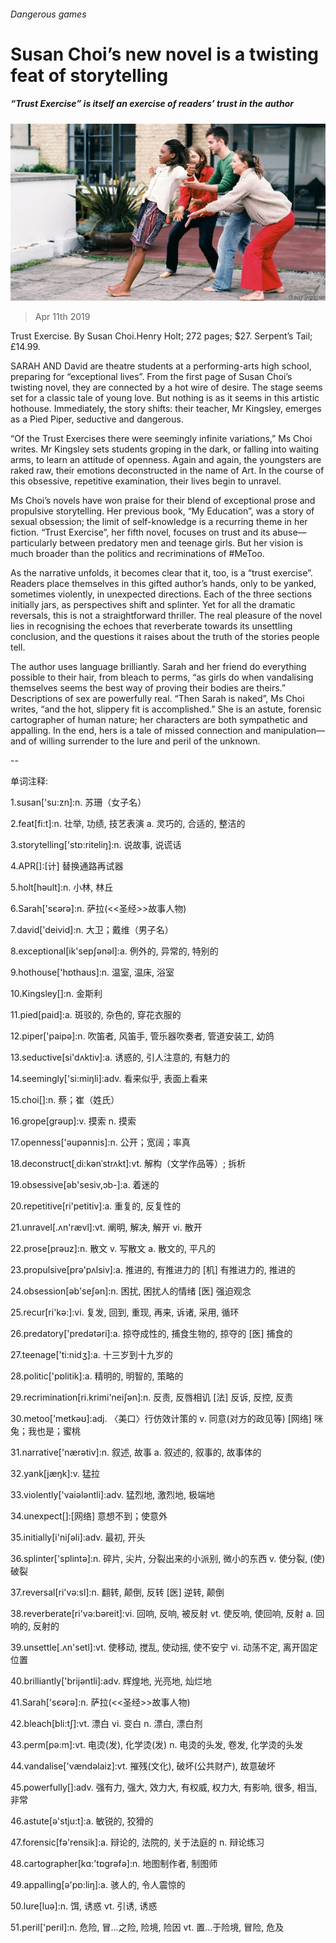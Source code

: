 ###### Dangerous games

# Susan Choi’s new novel is a twisting feat of storytelling 

##### “Trust Exercise” is itself an exercise of readers’ trust in the author 

![image](images/20190413_BKP504.jpg) 

> Apr 11th 2019 

Trust Exercise. By Susan Choi.Henry Holt; 272 pages; $27. Serpent’s Tail; £14.99. 

SARAH AND David are theatre students at a performing-arts high school, preparing for “exceptional lives”. From the first page of Susan Choi’s twisting novel, they are connected by a hot wire of desire. The stage seems set for a classic tale of young love. But nothing is as it seems in this artistic hothouse. Immediately, the story shifts: their teacher, Mr Kingsley, emerges as a Pied Piper, seductive and dangerous. 

“Of the Trust Exercises there were seemingly infinite variations,” Ms Choi writes. Mr Kingsley sets students groping in the dark, or falling into waiting arms, to learn an attitude of openness. Again and again, the youngsters are raked raw, their emotions deconstructed in the name of Art. In the course of this obsessive, repetitive examination, their lives begin to unravel. 

Ms Choi’s novels have won praise for their blend of exceptional prose and propulsive storytelling. Her previous book, “My Education”, was a story of sexual obsession; the limit of self-knowledge is a recurring theme in her fiction. “Trust Exercise”, her fifth novel, focuses on trust and its abuse—particularly between predatory men and teenage girls. But her vision is much broader than the politics and recriminations of #MeToo. 

As the narrative unfolds, it becomes clear that it, too, is a “trust exercise”. Readers place themselves in this gifted author’s hands, only to be yanked, sometimes violently, in unexpected directions. Each of the three sections initially jars, as perspectives shift and splinter. Yet for all the dramatic reversals, this is not a straightforward thriller. The real pleasure of the novel lies in recognising the echoes that reverberate towards its unsettling conclusion, and the questions it raises about the truth of the stories people tell. 

The author uses language brilliantly. Sarah and her friend do everything possible to their hair, from bleach to perms, “as girls do when vandalising themselves seems the best way of proving their bodies are theirs.” Descriptions of sex are powerfully real. “Then Sarah is naked”, Ms Choi writes, “and the hot, slippery fit is accomplished.” She is an astute, forensic cartographer of human nature; her characters are both sympathetic and appalling. In the end, hers is a tale of missed connection and manipulation—and of willing surrender to the lure and peril of the unknown. 

-- 

 单词注释:

1.susan['su:zn]:n. 苏珊（女子名） 

2.feat[fi:t]:n. 壮举, 功绩, 技艺表演 a. 灵巧的, 合适的, 整洁的 

3.storytelling['stɒ:riteliŋ]:n. 说故事, 说谎话 

4.APR[]:[计] 替换通路再试器 

5.holt[hәult]:n. 小林, 林丘 

6.Sarah['sєәrә]:n. 萨拉(<<圣经>>故事人物) 

7.david['deivid]:n. 大卫；戴维（男子名） 

8.exceptional[ik'sepʃәnәl]:a. 例外的, 异常的, 特别的 

9.hothouse['hɒthaus]:n. 温室, 温床, 浴室 

10.Kingsley[]:n. 金斯利 

11.pied[paid]:a. 斑驳的, 杂色的, 穿花衣服的 

12.piper['paipә]:n. 吹笛者, 风笛手, 管乐器吹奏者, 管道安装工, 幼鸽 

13.seductive[si'dʌktiv]:a. 诱惑的, 引人注意的, 有魅力的 

14.seemingly['si:miŋli]:adv. 看来似乎, 表面上看来 

15.choi[]:n. 蔡；崔（姓氏） 

16.grope[grәup]:v. 摸索 n. 摸索 

17.openness['әupәnnis]:n. 公开；宽阔；率真 

18.deconstruct[ˌdi:kənˈstrʌkt]:vt. 解构（文学作品等）; 拆析 

19.obsessive[әb'sesiv,ɔb-]:a. 着迷的 

20.repetitive[ri'petitiv]:a. 重复的, 反复性的 

21.unravel[.ʌn'rævl]:vt. 阐明, 解决, 解开 vi. 散开 

22.prose[prәuz]:n. 散文 v. 写散文 a. 散文的, 平凡的 

23.propulsive[prә'pʌlsiv]:a. 推进的, 有推进力的 [机] 有推进力的, 推进的 

24.obsession[әb'seʃәn]:n. 困扰, 困扰人的情绪 [医] 强迫观念 

25.recur[ri'kә:]:vi. 复发, 回到, 重现, 再来, 诉诸, 采用, 循环 

26.predatory['predәtәri]:a. 掠夺成性的, 捕食生物的, 掠夺的 [医] 捕食的 

27.teenage['ti:nidʒ]:a. 十三岁到十九岁的 

28.politic['pɒlitik]:a. 精明的, 明智的, 策略的 

29.recrimination[ri.krimi'neiʃәn]:n. 反责, 反唇相讥 [法] 反诉, 反控, 反责 

30.metoo['metkəʊ]:adj. 〈美口〉行仿效计策的 v. 同意(对方的政见等) [网络] 咪兔；我也是；蜜桃 

31.narrative['nærәtiv]:n. 叙述, 故事 a. 叙述的, 叙事的, 故事体的 

32.yank[jæŋk]:v. 猛拉 

33.violently['vaiәlәntli]:adv. 猛烈地, 激烈地, 极端地 

34.unexpect[]:[网络] 意想不到；使意外 

35.initially[i'niʃәli]:adv. 最初, 开头 

36.splinter['splintә]:n. 碎片, 尖片, 分裂出来的小派别, 微小的东西 v. 使分裂, (使)破裂 

37.reversal[ri'vә:sl]:n. 翻转, 颠倒, 反转 [医] 逆转, 颠倒 

38.reverberate[ri'vә:bәreit]:vi. 回响, 反响, 被反射 vt. 使反响, 使回响, 反射 a. 回响的, 反射的 

39.unsettle[.ʌn'setl]:vt. 使移动, 搅乱, 使动摇, 使不安宁 vi. 动荡不定, 离开固定位置 

40.brilliantly['brijәntli]:adv. 辉煌地, 光亮地, 灿烂地 

41.Sarah['sєәrә]:n. 萨拉(<<圣经>>故事人物) 

42.bleach[bli:tʃ]:vt. 漂白 vi. 变白 n. 漂白, 漂白剂 

43.perm[pә:m]:vt. 电烫(发), 化学烫(发) n. 电烫的头发, 卷发, 化学烫的头发 

44.vandalise['vændәlaiz]:vt. 摧残(文化), 破坏(公共财产), 故意破坏 

45.powerfully[]:adv. 强有力, 强大, 效力大, 有权威, 权力大, 有影响, 很多, 相当, 非常 

46.astute[ә'stju:t]:a. 敏锐的, 狡猾的 

47.forensic[fә'rensik]:a. 辩论的, 法院的, 关于法庭的 n. 辩论练习 

48.cartographer[kɑ:'tɒgrәfә]:n. 地图制作者, 制图师 

49.appalling[ә'pɒ:liŋ]:a. 骇人的, 令人震惊的 

50.lure[luә]:n. 饵, 诱惑 vt. 引诱, 诱惑 

51.peril['peril]:n. 危险, 冒...之险, 险境, 险因 vt. 置...于险境, 冒险, 危及 

